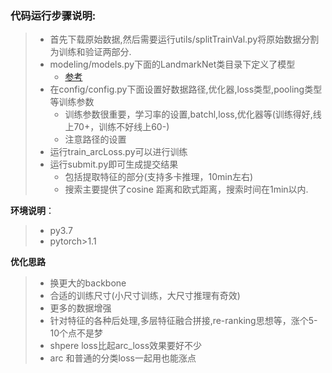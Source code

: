 ### 代码运行步骤说明:

> - 首先下载原始数据,然后需要运行utils/splitTrainVal.py将原始数据分割为训练和验证两部分.
> - modeling/models.py下面的LandmarkNet类目录下定义了模型
>   - [参考](https://github.com/lyakaap/Landmark2019-1st-and-3rd-Place-Solution)
> - 在config/config.py下面设置好数据路径,优化器,loss类型,pooling类型等训练参数
>   - 训练参数很重要，学习率的设置,batchl,loss,优化器等(训练得好,线上70+，训练不好线上60-)
>   - 注意路径的设置
> - 运行train_arcLoss.py可以进行训练
> - 运行submit.py即可生成提交结果
>   - 包括提取特征的部分(支持多卡推理，10min左右)
>   - 搜索主要提供了cosine 距离和欧式距离，搜索时间在1min以内.

**环境说明**：

> - py3.7 
> - pytorch>1.1

**优化思路** 
> - 换更大的backbone
> - 合适的训练尺寸(小尺寸训练，大尺寸推理有奇效)
> - 更多的数据增强
> - 针对特征的各种后处理,多层特征融合拼接,re-ranking思想等，涨个5-10个点不是梦
> - shpere loss比起arc_loss效果要好不少
> - arc 和普通的分类loss一起用也能涨点
